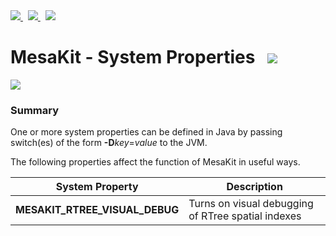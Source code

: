 
<a href="https://github.com/Telenav/mesakit">
<img src="https://www.kivakit.org/images/github-32.png" srcset="https://www.kivakit.org/images/github-32-2x.png 2x"/>
</a>
&nbsp;
<a href="https://twitter.com/openmesakit">
<img src="https://www.kivakit.org/images/twitter-32.png" srcset="https://www.kivakit.org/images/twitter-32-2x.png 2x"/>
</a>
&nbsp;
<a href="https://mesakit.zulipchat.com">
<img src="https://www.kivakit.org/images/zulip-32.png" srcset="https://www.kivakit.org/images/zulip-32-2x.png 2x"/>
</a>

# MesaKit - System Properties   <img src="https://www.kivakit.org/images/gears-32.png" srcset="https://www.kivakit.org/images/gears-32-2x.png 2x"></img>

<img src="https://www.kivakit.org/images/horizontal-line-512.png" srcset="https://www.kivakit.org/images/horizontal-line-512-2x.png 2x"></img>

### Summary

One or more system properties can be defined in Java by passing switch(es) of the form **\-D***key*=*value* to the JVM.

The following properties affect the function of MesaKit in useful ways.

| System Property | Description |
|-----------------|-------------|
| **MESAKIT_RTREE_VISUAL_DEBUG** | Turns on visual debugging of RTree spatial indexes |
